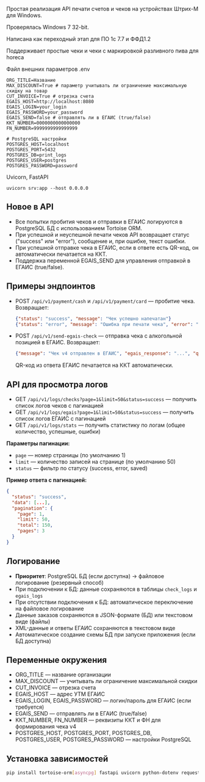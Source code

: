 Простая реализация API печати счетов и чеков на устройствах Штрих-М для Windows.

Проверялась Windows 7 32-bit.

Написана как переходный этап для ПО 1с 7.7 и ФФД1.2

Поддерживает простые чеки и чеки с маркировкой разливного пива для horeca

Файл внешних параметров .env

```
ORG_TITLE=Название
MAX_DISCOUNT=True # параметр учитывать ли ограничение максимальную скидку на товар
CUT_INVOICE=True # отрезка счета
EGAIS_HOST=http://localhost:8080
EGAIS_LOGIN=your_login
EGAIS_PASSWORD=your_password
EGAIS_SEND=false # отправлять ли в ЕГАИС (true/false)
KKT_NUMBER=0000000000000000
FN_NUMBER=9999999999999999

# PostgreSQL настройки
POSTGRES_HOST=localhost
POSTGRES_PORT=5432
POSTGRES_DB=print_logs
POSTGRES_USER=postgres
POSTGRES_PASSWORD=password
```

Uvicorn, FastAPI

```uvicorn srv:app --host 0.0.0.0```

## Новое в API

- Все попытки пробития чеков и отправки в ЕГАИС логируются в PostgreSQL БД с использованием Tortoise ORM.
- При успешной и неуспешной печати чеков API возвращает статус ("success" или "error"), сообщение и, при ошибке, текст ошибки.
- При успешной отправке чека в ЕГАИС, если в ответе есть QR-код, он автоматически печатается на ККТ.
- Поддержка переменной EGAIS_SEND для управления отправкой в ЕГАИС (true/false).

## Примеры эндпоинтов

- POST `/api/v1/payment/cash` и `/api/v1/payment/card` — пробитие чека. Возвращает:
  ```json
  {"status": "success", "message": "Чек успешно напечатан"}
  {"status": "error", "message": "Ошибка при печати чека", "error": "..."}
  ```
- POST `/api/v1/send-egais-check` — отправка чека с алкогольной позицией в ЕГАИС. Возвращает:
  ```json
  {"message": "Чек v4 отправлен в ЕГАИС", "egais_response": "...", "qr_code": "...", "saved_file": "egais_response_YYYYMMDD_HHMMSS.txt", "xml_file": "egais_xml_YYYYMMDD_HHMMSS.xml"}
  ```
  QR-код из ответа ЕГАИС печатается на ККТ автоматически.

## API для просмотра логов

- GET `/api/v1/logs/checks?page=1&limit=50&status=success` — получить список логов чеков с пагинацией
- GET `/api/v1/logs/egais?page=1&limit=50&status=success` — получить список логов ЕГАИС с пагинацией  
- GET `/api/v1/logs/stats` — получить статистику по логам (общее количество, успешные, ошибки)

**Параметры пагинации:**
- `page` — номер страницы (по умолчанию 1)
- `limit` — количество записей на странице (по умолчанию 50)
- `status` — фильтр по статусу (success, error, saved)

**Пример ответа с пагинацией:**
```json
{
  "status": "success",
  "data": [...],
  "pagination": {
    "page": 1,
    "limit": 50,
    "total": 150,
    "pages": 3
  }
}
```

## Логирование

- **Приоритет**: PostgreSQL БД (если доступна) → файловое логирование (резервный способ)
- При подключении к БД: данные сохраняются в таблицы `check_logs` и `egais_logs`
- При отсутствии подключения к БД: автоматическое переключение на файловое логирование
- Данные заказов сохраняются в JSON-формате (БД) или текстовом виде (файлы)
- XML-данные и ответы ЕГАИС сохраняются в текстовом виде
- Автоматическое создание схемы БД при запуске приложения (если БД доступна)

## Переменные окружения

- ORG_TITLE — название организации
- MAX_DISCOUNT — учитывать ли ограничение максимальной скидки
- CUT_INVOICE — отрезка счета
- EGAIS_HOST — адрес УТМ ЕГАИС
- EGAIS_LOGIN, EGAIS_PASSWORD — логин/пароль для ЕГАИС (если требуется)
- EGAIS_SEND — отправлять ли в ЕГАИС (true/false)
- KKT_NUMBER, FN_NUMBER — реквизиты ККТ и ФН для формирования чека v4
- POSTGRES_HOST, POSTGRES_PORT, POSTGRES_DB, POSTGRES_USER, POSTGRES_PASSWORD — настройки PostgreSQL

## Установка зависимостей

```bash
pip install tortoise-orm[asyncpg] fastapi uvicorn python-dotenv requests lxml
```